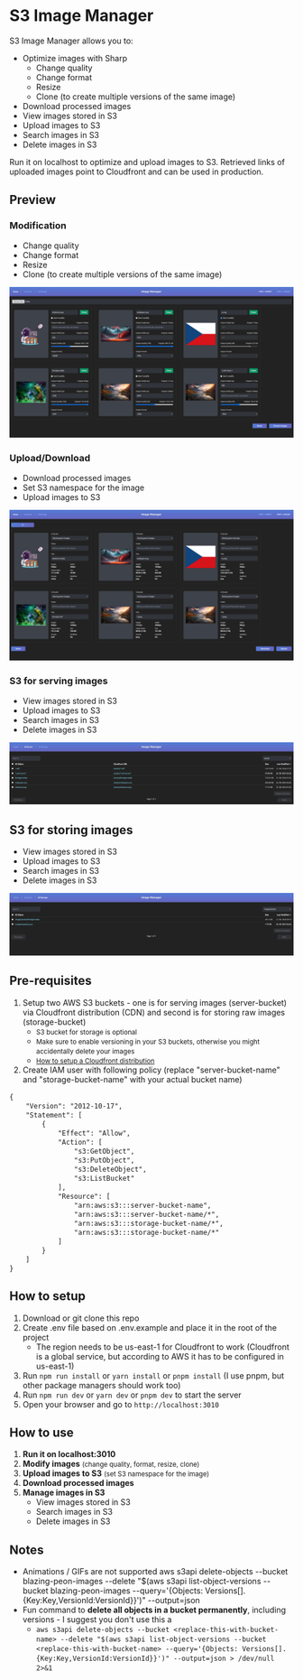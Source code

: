 # S3 Image Manager

S3 Image Manager allows you to:
- Optimize images with Sharp
   - Change quality
   - Change format
   - Resize
   - Clone (to create multiple versions of the same image)
- Download processed images
- View images stored in S3
- Upload images to S3
- Search images in S3
- Delete images in S3

Run it on localhost to optimize and upload images to S3. Retrieved links of uploaded images point to Cloudfront and can be used in production.

## Preview

### Modification
- Change quality
- Change format
- Resize
- Clone (to create multiple versions of the same image)

![Modify](assets/modify.png)

### Upload/Download
- Download processed images
- Set S3 namespace for the image
- Upload images to S3

![Upload/Download](assets/upload-download.png)

### S3 for serving images
- View images stored in S3
- Upload images to S3
- Search images in S3
- Delete images in S3

![S3 Server](assets/s3-server.png)

## S3 for storing images
- View images stored in S3
- Upload images to S3
- Search images in S3
- Delete images in S3

![S3 Storage](assets/s3-storage.png)

## Pre-requisites

1) Setup two AWS S3 buckets - one is for serving images (server-bucket) via Cloudfront distribution (CDN) and second is for storing raw images (storage-bucket)
   - <small>S3 bucket for storage is optional</small>
   - <small>Make sure to enable versioning in your S3 buckets, otherwise you might accidentally delete your images</small>
   - <small>[How to setup a Cloudfront distribution](https://www.youtube.com/watch?v=kbI7kRWAU-w)</small>
2) Create IAM user with following policy (replace "server-bucket-name" and "storage-bucket-name" with your actual bucket name)
```
{
    "Version": "2012-10-17",
    "Statement": [
        {
            "Effect": "Allow",
            "Action": [
                "s3:GetObject",
                "s3:PutObject",
                "s3:DeleteObject",
                "s3:ListBucket"
            ],
            "Resource": [
                "arn:aws:s3:::server-bucket-name",
                "arn:aws:s3:::server-bucket-name/*",
                "arn:aws:s3:::storage-bucket-name/*",
                "arn:aws:s3:::storage-bucket-name/*"
            ]
        }
    ]
}
```

## How to setup
1) Download or git clone this repo
2) Create .env file based on .env.example and place it in the root of the project
    - The region needs to be us-east-1 for Cloudfront to work (Cloudfront is a global service, but according to AWS it has to be configured in us-east-1)
3) Run `npm run install` or `yarn install` or `pnpm install` (I use pnpm, but other package managers should work too)
4) Run `npm run dev` or `yarn dev` or `pnpm dev` to start the server
5) Open your browser and go to `http://localhost:3010`

## How to use
1) **Run it on localhost:3010**
2) **Modify images** <small>(change quality, format, resize, clone)</small>
3) **Upload images to S3** <small>(set S3 namespace for the image)</small>
4) **Download processed images**
5) **Manage images in S3**
   - View images stored in S3
   - Search images in S3
   - Delete images in S3

## Notes
- Animations / GIFs are not supported
   aws s3api delete-objects --bucket blazing-peon-images --delete "$(aws s3api list-object-versions --bucket blazing-peon-images --query='{Objects: Versions[].{Key:Key,VersionId:VersionId}}')" --output=json
- Fun command to **delete all objects in a bucket permanently**, including versions - I suggest you don't use this a
   - `aws s3api delete-objects --bucket <replace-this-with-bucket-name> --delete "$(aws s3api list-object-versions --bucket <replace-this-with-bucket-name> --query='{Objects: Versions[].{Key:Key,VersionId:VersionId}}')" --output=json > /dev/null 2>&1`
